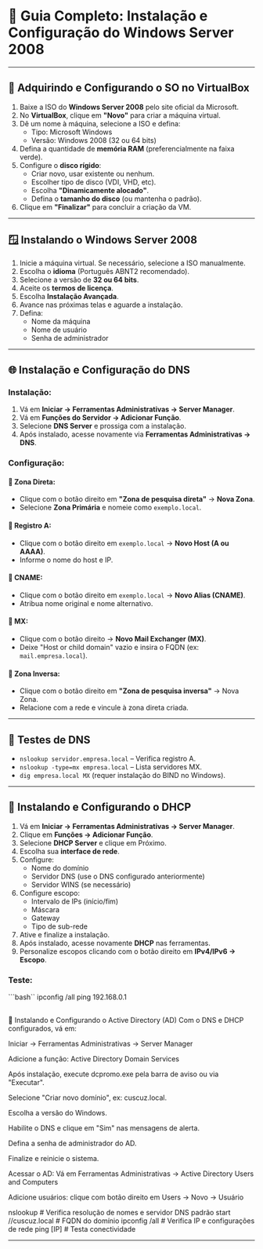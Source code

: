 # 🧰 Guia Completo: Instalação e Configuração do Windows Server 2008

---

## 🔹 Adquirindo e Configurando o SO no VirtualBox

1. Baixe a ISO do **Windows Server 2008** pelo site oficial da Microsoft.
2. No **VirtualBox**, clique em **"Novo"** para criar a máquina virtual.
3. Dê um nome à máquina, selecione a ISO e defina:
   - Tipo: Microsoft Windows
   - Versão: Windows 2008 (32 ou 64 bits)
4. Defina a quantidade de **memória RAM** (preferencialmente na faixa verde).
5. Configure o **disco rígido**:
   - Criar novo, usar existente ou nenhum.
   - Escolher tipo de disco (VDI, VHD, etc).
   - Escolha **"Dinamicamente alocado"**.
   - Defina o **tamanho do disco** (ou mantenha o padrão).
6. Clique em **"Finalizar"** para concluir a criação da VM.

---

## 🪟 Instalando o Windows Server 2008

1. Inicie a máquina virtual. Se necessário, selecione a ISO manualmente.
2. Escolha o **idioma** (Português ABNT2 recomendado).
3. Selecione a versão de **32 ou 64 bits**.
4. Aceite os **termos de licença**.
5. Escolha **Instalação Avançada**.
6. Avance nas próximas telas e aguarde a instalação.
7. Defina:
   - Nome da máquina
   - Nome de usuário
   - Senha de administrador

---

## 🌐 Instalação e Configuração do DNS

### Instalação:
1. Vá em **Iniciar → Ferramentas Administrativas → Server Manager**.
2. Vá em **Funções do Servidor → Adicionar Função**.
3. Selecione **DNS Server** e prossiga com a instalação.
4. Após instalado, acesse novamente via **Ferramentas Administrativas → DNS**.

### Configuração:
#### 🔸 Zona Direta:
- Clique com o botão direito em **"Zona de pesquisa direta"** → **Nova Zona**.
- Selecione **Zona Primária** e nomeie como `exemplo.local`.

#### 🔸 Registro A:
- Clique com o botão direito em `exemplo.local` → **Novo Host (A ou AAAA)**.
- Informe o nome do host e IP.

#### 🔸 CNAME:
- Clique com o botão direito em `exemplo.local` → **Novo Alias (CNAME)**.
- Atribua nome original e nome alternativo.

#### 🔸 MX:
- Clique com o botão direito → **Novo Mail Exchanger (MX)**.
- Deixe "Host or child domain" vazio e insira o FQDN (ex: `mail.empresa.local`).

#### 🔸 Zona Inversa:
- Clique com o botão direito em **"Zona de pesquisa inversa"** → Nova Zona.
- Relacione com a rede e vincule à zona direta criada.

---

## 🔧 Testes de DNS

- `nslookup servidor.empresa.local` – Verifica registro A.
- `nslookup -type=mx empresa.local` – Lista servidores MX.
- `dig empresa.local MX` (requer instalação do BIND no Windows).

---

## 📡 Instalando e Configurando o DHCP

1. Vá em **Iniciar → Ferramentas Administrativas → Server Manager**.
2. Clique em **Funções → Adicionar Função**.
3. Selecione **DHCP Server** e clique em Próximo.
4. Escolha sua **interface de rede**.
5. Configure:
   - Nome do domínio
   - Servidor DNS (use o DNS configurado anteriormente)
   - Servidor WINS (se necessário)
6. Configure escopo:
   - Intervalo de IPs (início/fim)
   - Máscara
   - Gateway
   - Tipo de sub-rede
7. Ative e finalize a instalação.
8. Após instalado, acesse novamente **DHCP** nas ferramentas.
9. Personalize escopos clicando com o botão direito em **IPv4/IPv6 → Escopo**.

### Teste:
```bash``
ipconfig /all
ping 192.168.0.1
##

🏢 Instalando e Configurando o Active Directory (AD)
Com o DNS e DHCP configurados, vá em:

Iniciar → Ferramentas Administrativas → Server Manager

Adicione a função: Active Directory Domain Services

Após instalação, execute dcpromo.exe pela barra de aviso ou via "Executar".

Selecione "Criar novo domínio", ex: cuscuz.local.

Escolha a versão do Windows.

Habilite o DNS e clique em "Sim" nas mensagens de alerta.

Defina a senha de administrador do AD.

Finalize e reinicie o sistema.

Acessar o AD:
Vá em Ferramentas Administrativas → Active Directory Users and Computers

Adicione usuários: clique com botão direito em Users → Novo → Usuário

nslookup          # Verifica resolução de nomes e servidor DNS padrão
start //cuscuz.local   # FQDN do domínio
ipconfig /all     # Verifica IP e configurações de rede
ping [IP]         # Testa conectividade


---


